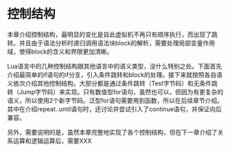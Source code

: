 # 控制结构

本章介绍控制结构，最明显的变化是自此虚拟机不再只有顺序执行，而出现了跳转。并且由于语法分析时递归调用语法块block的解析，需要处理局部变量作用域，使得block的含义和界限更加清晰。

Lua语言中的几种控制结构跟其他语言中的语义类型，没什么特别之处。下面首先介绍最简单的if语句的if分支，引入条件跳转和block的处理。接下来就按照各自语义依次介绍其他控制结构，大部分都是通过条件跳转（Test字节码）和无条件跳转（Jump字节码）来实现。只有数值型for语句，虽然也可以，但因为有更复杂的语义，所以使用2个新字节码。泛型for语句需要用到函数，所以在后续章节介绍。其中在介绍repeat..until语句时，还讨论并尝试引入了continue语句，并保证向后兼容。

另外，需要说明的是，虽然本章完整地实现了各个控制结构，但在下一章介绍了关系运算和逻辑运算后，需要XXX